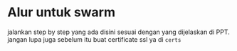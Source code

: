 # Alur untuk swarm

jalankan step by step yang ada disini sesuai dengan yang dijelaskan di PPT.
jangan lupa juga sebelum itu buat certificate ssl ya di `certs`
